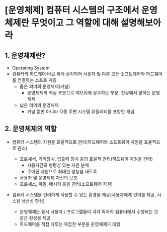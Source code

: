 # [운영체제] 컴퓨터 시스템의 구조에서 운영체제란 무엇이고 그 역할에 대해 설명해보아라







## 1. 운영체제란?

+ Operating System
+ 컴퓨터와 하드웨어 바로 위에 설치되어 사용자 및 다른 모든 소프트웨어와 하드웨어를 연결하는 소프트 계층
  + 좁은 의미의 운영체제(커널)
    - 운영체제의 핵심 부분으로 메모리에 상주하는 부분, 전공에서 말하는 운영체제
  + 넓은 의미의 운영체제
    - 커널 뿐만 아니라 각종 주변 시스템 유틸리티를 포함한 개념







## 2. 운영체제의 역할

+ 컴퓨터 시스템의 자원을 효율적으로 관리(하드웨어와 소프트웨어 자원을 효율적으로 관리)
  + 프로세서, 기억장치, 입출력 장치 등의 효율적 관리(하드웨어 자원을 관리)
    - 사용자간의 형평성 있는 자원 분배
    - 주어진 자원으로 최대한 성능을 내도록
  + 사용자 및 운영체제 자신의 보호
  + 프로세스, 파일, 메시지 등을 관리(소프트웨어 자원)

+ 컴퓨터 시스템을 편리하게 사용할 수 있는 환경을 제공(사용자에게 편의를 제공, 시스템 생산성 향상)
  - 운영체제는 동시 사용자 / 프로그램들이 각각 독자적 컴퓨터에서 수행되는 것 같은 환상을 제공
  - 하드웨어를 직접 다루는 복잡한 부분을 운영체제가 대행

